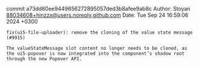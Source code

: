 commit a73dd60ee9449656272895057ded3b8afee9ab8c
Author: Stoyan <88034608+hinzzx@users.noreply.github.com>
Date:   Tue Sep 24 16:59:06 2024 +0300

    fix(ui5-file-uploader): remove the cloning of the value state message (#9915)
    
    The valueStateMessage slot content no longer needs to be cloned, as the ui5-popover is now integrated into the component’s shadow root through the new Popover API.

